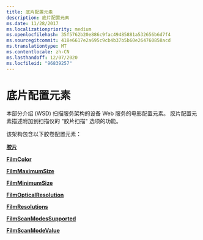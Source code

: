 ```yaml
---
title: 底片配置元素
description: 底片配置元素
ms.date: 11/28/2017
ms.localizationpriority: medium
ms.openlocfilehash: 35f5762b20e886c9fac49485881a532656b6d7f4
ms.sourcegitcommit: 418e6617e2a695c9cb4b37b5b60e264760858acd
ms.translationtype: MT
ms.contentlocale: zh-CN
ms.lasthandoff: 12/07/2020
ms.locfileid: "96839257"
---
```

# <a name="film-configuration-elements"></a>底片配置元素


本部分介绍 (WSD) 扫描服务架构的设备 Web 服务的电影配置元素。 胶片配置元素描述附加到扫描仪的 "胶片扫描" 选项的功能。

该架构包含以下胶卷配置元素：

[**胶片**](film.md)

[**FilmColor**](filmcolor.md)

[**FilmMaximumSize**](filmmaximumsize.md)

[**FilmMinimumSize**](filmminimumsize.md)

[**FilmOpticalResolution**](filmopticalresolution.md)

[**FilmResolutions**](filmresolutions.md)

[**FilmScanModesSupported**](filmscanmodessupported.md)

[**FilmScanModeValue**](filmscanmodevalue.md)

 

 





